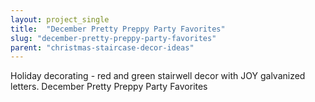 ```yaml
---
layout: project_single
title:  "December Pretty Preppy Party Favorites"
slug: "december-pretty-preppy-party-favorites"
parent: "christmas-staircase-decor-ideas"
---
```

Holiday decorating - red and green stairwell decor with JOY galvanized letters.  December Pretty Preppy Party Favorites